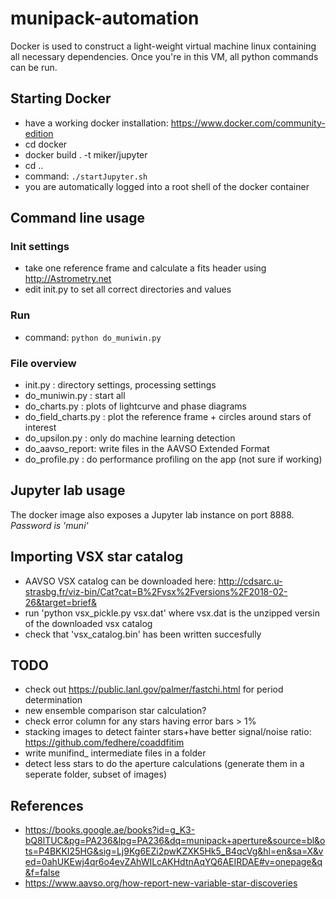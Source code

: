 # munipack-automation

Docker is used to construct a light-weight virtual machine linux containing all necessary dependencies.
Once you're in this VM, all python commands can be run.

## Starting Docker

* have a working docker installation: https://www.docker.com/community-edition
* cd docker
* docker build . -t miker/jupyter
* cd ..
* command: `./startJupyter.sh`
* you are automatically logged into a root shell of the docker container

## Command line usage

### Init settings

* take one reference frame and calculate a fits header using http://Astrometry.net
* edit init.py to set all correct directories and values

### Run

* command: `python do_muniwin.py`

### File overview

* init.py : directory settings, processing settings
* do_muniwin.py : start all
* do_charts.py : plots of lightcurve and phase diagrams
* do_field_charts.py : plot the reference frame + circles around stars of interest
* do_upsilon.py : only do machine learning detection
* do_aavso_report: write files in the AAVSO Extended Format
* do_profile.py : do performance profiling on the app (not sure if working)

## Jupyter lab usage

The docker image also exposes a Jupyter lab instance on port 8888.
_Password is 'muni'_

## Importing VSX star catalog

* AAVSO VSX catalog can be downloaded here: http://cdsarc.u-strasbg.fr/viz-bin/Cat?cat=B%2Fvsx%2Fversions%2F2018-02-26&target=brief&
* run 'python vsx_pickle.py vsx.dat' where vsx.dat is the unzipped versin of the downloaded vsx catalog
* check that 'vsx_catalog.bin' has been written succesfully

## TODO

- check out https://public.lanl.gov/palmer/fastchi.html for period determination
- new ensemble comparison star calculation?
- check error column for any stars having error bars > 1%
- stacking images to detect fainter stars+have better signal/noise ratio: https://github.com/fedhere/coaddfitim
- write munifind_ intermediate files in a folder
- detect less stars to do the aperture calculations (generate them in a seperate folder, subset of images)

## References

* https://books.google.ae/books?id=g_K3-bQ8lTUC&pg=PA236&lpg=PA236&dq=munipack+aperture&source=bl&ots=P4BKKI25HG&sig=Lj9Kg6EZi2pwKZXK5Hk5_B4qcVg&hl=en&sa=X&ved=0ahUKEwj4qr6o4evZAhWILcAKHdtnAqYQ6AEIRDAE#v=onepage&q&f=false
* https://www.aavso.org/how-report-new-variable-star-discoveries
